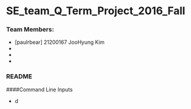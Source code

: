 # SE_team_Q_Term_Project_2016_Fall

### Team Members:
* [paulrbear] 21200167 JooHyung Kim
* 
*
*

### README

####Command Line Inputs

* d
